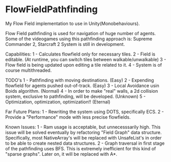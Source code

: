 # FlowFieldPathfinding
My Flow Field implementation to use in Unity(Monobehaviours).

Flow Field pathfinding is used for navigation of huge number of agents. Some of the videogames using this pathfinding approach is: Supreme Commander 2, Starcraft 2
System is still in development.

Capabilities:
1 - Calculates flowfield only for necessary tiles.
2 - Field is editable. (At runtime, you can switch tiles between walkable/unwalkable)
3 - Flow field is being updated upon editing a tile related to it.
4 - System is of course multithreaded.

TODO's
1 - Pathfinding with moving destinations. (Easy)
2 - Expending flowfield for agents pushed out-of-track. (Easy)
3 - Local Avoidance usin Boids algorithm. (Normal)
4 - In order to make "real" walls, a 2d collision system, exclusive to pathfinding, will be developed. (Unknown)
5 - Optimization, optimization, optimization!! (Eternal)

Far Future Plans:
1 - Rewriting the system using DOTS, specifically ECS.
2 - Provide a "Performance" mode with less precise flowfields.


Known Issues:
1 - Ram usage is acceptable, but unnecesssarily high. This issue will be solved eventually by refactoring "Field Graph" data structure.
    Specifically, most NativeArray's will be replaced with UnsafeList's in order to be able to create nested data structures.
2 - Graph traversal in first stage of the pathfinding uses BFS. This is extremely inefficient for this kind of "sparse graphs".
    Later on, it will be replaced with A*.




